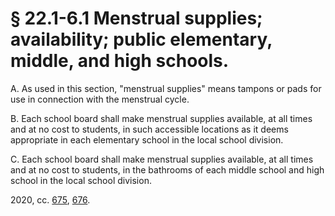 # § 22.1-6.1 Menstrual supplies; availability; public elementary, middle, and high schools.

<p>A. As used in this section, "menstrual supplies" means tampons or pads for use in connection with the menstrual cycle.</p><p>B. Each school board shall make menstrual supplies available, at all times and at no cost to students, in such accessible locations as it deems appropriate in each elementary school in the local school division.</p><p>C. Each school board shall make menstrual supplies available, at all times and at no cost to students, in the bathrooms of each middle school and high school in the local school division.</p><p>2020, cc. <a href='http://lis.virginia.gov/cgi-bin/legp604.exe?201+ful+CHAP0675'>675</a>, <a href='http://lis.virginia.gov/cgi-bin/legp604.exe?201+ful+CHAP0676'>676</a>.</p>